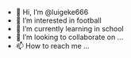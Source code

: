 - 👋 Hi, I’m @luigeke666
- 👀 I’m interested in football
- 🌱 I’m currently learning in school
- 💞️ I’m looking to collaborate on ...
- 📫 How to reach me ...

<!---
luigeke666/luigeke666 is a ✨ special ✨ repository because its `README.md` (this file) appears on your GitHub profile.
You can click the Preview link to take a look at your changes.
--->

